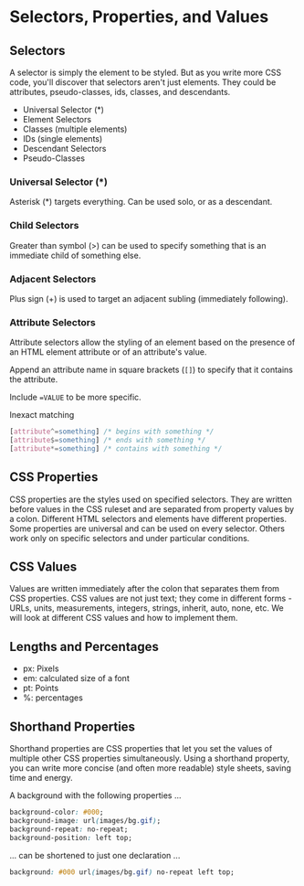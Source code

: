 # Selectors, Properties, and Values

## **Selectors**

A selector is simply the element to be styled. But as you write more CSS code, you'll discover that selectors aren't just elements. They could be attributes, pseudo-classes, ids, classes, and descendants.

* Universal Selector (*)
* Element Selectors
* Classes (multiple elements)
* IDs (single elements)
* Descendant Selectors
* Pseudo-Classes

### Universal Selector (*)

Asterisk (*) targets everything. Can be used solo, or as a descendant.

### Child Selectors

Greater than symbol (>) can be used to specify something that is an immediate child of something else.

### Adjacent Selectors

Plus sign (+) is used to target an adjacent subling (immediately following).

### Attribute Selectors

Attribute selectors allow the styling of an element based on the presence of an HTML element attribute or of an attribute's value.

Append an attribute name in square brackets (`[]`) to specify that it contains the attribute.

Include `=VALUE` to be more specific.

Inexact matching

```css
[attribute^=something] /* begins with something */
[attribute$=something] /* ends with something */
[attribute*=something] /* contains with something */
```

## **CSS Properties**

CSS properties are the styles used on specified selectors. They are written before values in the CSS ruleset and are separated from property values by a colon. Different HTML selectors and elements have different properties. Some properties are universal and can be used on every selector. Others work only on specific selectors and under particular conditions.

## **CSS Values**

Values are written immediately after the colon that separates them from CSS properties. CSS values are not just text; they come in different forms - URLs, units, measurements, integers, strings, inherit, auto, none, etc. We will look at different CSS values and how to implement them.

## Lengths and Percentages

* px: Pixels
* em: calculated size of a font
* pt: Points
* %: percentages

## Shorthand Properties

Shorthand properties are CSS properties that let you set the values of multiple other CSS properties simultaneously. Using a shorthand property, you can write more concise (and often more readable) style sheets, saving time and energy.

A background with the following properties ...

```css
background-color: #000;
background-image: url(images/bg.gif);
background-repeat: no-repeat;
background-position: left top;
```

... can be shortened to just one declaration ...

```css
background: #000 url(images/bg.gif) no-repeat left top;
```